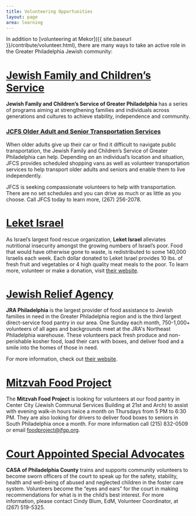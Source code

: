 ```yaml
---
title: Volunteering Opportunities
layout: page
area: learning
---
```


In addition to [volunteering at Mekor]({{ site.baseurl }}/contribute/volunteer.html), there are many ways to take an active role in the Greater Philadelphia Jewish community:

# [Jewish Family and Children’s Service](https://www.jfcsphilly.org/)

**Jewish Family and Children’s Service of Greater Philadelphia** has a series of programs aiming at strengthening families and individuals across generations and cultures to achieve stability, independence and community.

### [JCFS Older Adult and Senior Transportation Services](https://www.jfcsphilly.org/main-home-page/older-adults/transportation-services/)

When older adults give up their car or find it difficult to navigate public transportation, the Jewish Family and Children’s Service of Greater Philadelphia can help. Depending on an individual’s location and situation, JFCS provides scheduled shopping vans as well as volunteer transportation services to help transport older adults and seniors and enable them to live independently.

JFCS is seeking compassionate volunteers to help with transportation. There are no set schedules and you can drive as much or as little as you choose. Call JFCS today to learn more, (267) 256-2078.

# [Leket Israel](https://www.leket.org/en/)

As Israel’s largest food rescue organization, **Leket Israel** alleviates nutritional insecurity amongst the growing numbers of Israel’s poor. Food that would have otherwise gone to waste, is redistributed to some 140,000 Israelis each week. Each dollar donated to Leket Israel provides 10 lbs. of fresh fruit and vegetables or 4 high quality meat meals to the poor. To learn more, volunteer or make a donation, visit [their website](https://www.leket.org/en/).

# [Jewish Relief Agency](http://www.jewishrelief.org/philadelphia.html)

**JRA Philadelphia** is the largest provider of food assistance to Jewish families in need in the Greater Philadelphia region and is the third largest direct-service food pantry in our area. One Sunday each month, 750-1,000+ volunteers of all ages and backgrounds meet at the JRA's Northeast Philadelphia warehouse. These volunteers pack fresh produce and non-perishable kosher food, load their cars with boxes, and deliver food and a smile into the homes of those in need. 

For more information, check out [their website](http://www.jewishrelief.org/philly-food-distributions.html).

# [Mitzvah Food Project](https://www.jewishphilly.org/programs-and-services/mitzvah-food-project)

The **Mitzvah Food Project** is looking for volunteers at our food pantry in Center City (Jewish Communal Services Building at 21st and Arch) to assist with evening walk-in hours twice a month on Thursdays from 5 PM to 6:30 PM. They are also looking for drivers to deliver food boxes to seniors in South Philadelphia once a month. For more information call (215) 832-0509 or email foodproject@jfgp.org.

# [Court Appointed Special Advocates](http://www.casaphiladelphia.org/)

**CASA of Philadelphia County** trains and supports community volunteers to become sworn officers of the court to speak up for the safety, stability, health and well-being of abused and neglected children in the foster care system. Volunteers become the “eyes and ears” for the court in making recommendations for what is in the child’s best interest. For more information, please contact Cindy Blum, EdM, Volunteer Coordinator, at (267) 519-5325.
